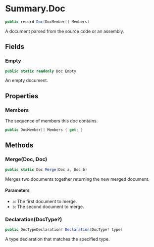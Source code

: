 # Summary.Doc
```cs
public record Doc(DocMember[] Members)
```

A document parsed from the source code or an assembly.

## Fields
### Empty
```cs
public static readonly Doc Empty
```

An empty document.

## Properties
### Members
The sequence of members this doc contains.

```cs
public DocMember[] Members { get; }
```

## Methods
### Merge(Doc, Doc)
```cs
public static Doc Merge(Doc a, Doc b)
```

Merges two documents together returning the new merged document.

#### Parameters
- `a`: The first document to merge.
- `b`: The second document to merge.

### Declaration(DocType?<DocType>)
```cs
public DocTypeDeclaration? Declaration(DocType? type)
```

A type declaration that matches the specified type.

